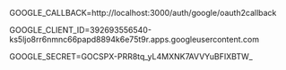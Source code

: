 GOOGLE_CALLBACK=http://localhost:3000/auth/google/oauth2callback


GOOGLE_CLIENT_ID=392693556540-ks5ljo8rr6nmnc66papd8894k6e75t9r.apps.googleusercontent.com

GOOGLE_SECRET=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

